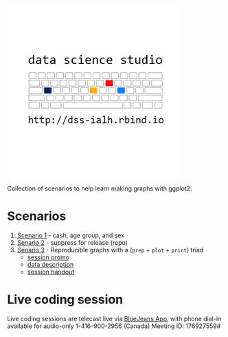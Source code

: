 ![](libs/images/dss-logo-url-400px.jpg)

Collection of scenarios to help learn making graphs with ggplot2. 


# Scenarios

1. [Scenario 1][scenario1] - cash, age group, and sex 
2. [Senario 2][scenario2] - suppress for release (repo)
3. [Senario 3][scenario3] - Reproducible graphs with a (`prep` + `plot` + `print`) triad
    - [session promo][session3overview]
    - [data description][data_scenario_3]
    - [session handout][session3handout]
    


[session3overview]:https://raw.githack.com/dss-ialh/graph-making-scenarios/master/libs/materials/promo/dss-2019-06-05-reproducible-graphs-session-3-promo.pdf
[session3handout]:libs/materials/dss-2019-06-05-session-handout.pdf
[data_scenario_3]:data-public/raw/scenario-3/README.md

[scenario1]:https://raw.githack.com/dss-ialh/graph-making-scenarios/master/analysis/scenario-1/scenario-1.html
[scenario2]:https://github.com/ihacru/suppress-for-release
[scenario3]:https://raw.githack.com/dss-ialh/graph-making-scenarios/master/analysis/scenario-3/scenario-3-ccdss.html

# Live coding session

Live coding sessions are telecast live via [BlueJeans App][bluejeans], with phone dial-in available for audio-only 1-416-900-2956 (Canada)  Meeting ID: 176927559#


[notes_talks]:https://docs.google.com/document/d/1ARRecAQWkWZ80dedC5Qcv7_fHOAny_sE1fHipssauJU/edit?usp=sharing
[bluejeans]:https://bluejeans.com/176927559?src=textEmail
